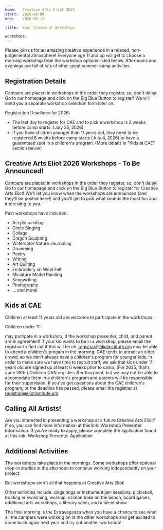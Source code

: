 ```yaml
---
name:   Creative Arts Eliot 2026
start:  2026-08-08
end:    2026-08-12

title:  Your Choice of Workshops

workshops:
---
```


Please join us for an amazing creative experience in a relaxed, non-judgemental atmosphere! Everyone age 11 and up will get to choose a morning workshop from the workshop options listed below. Afternoons and evenings are full of lots of other great summer camp activities.

## Registration Details

Campers are placed in workshops in the order they register, so, don't delay! Go to our homepage and click on the Big Blue Button to register! We will send you a separate workshop selection form later on.

Registration Deadlines for 2026:

- The last day to register for CAE and to pick a workshop is 2 weeks before camp starts. (July 25, 2026)
- If you have children younger than 11 years old, they need to be registered 6 weeks before camp starts (July 4, 2026) to have a guaranteed spot in a children's program. (More details in "Kids at CAE" section below)

##  Creative Arts Eliot 2026 Workshops - To Be Announced!

Campers are placed in workshops in the order they register, so, don't delay! Go to our homepage and click on the Big Blue Button to register for Creative Arts Eliot! We'll let you know when the workshops are announced (and they'll be posted here!) and you'll get to pick what sounds the most fun and interesting to you.

Past workshops have included:

- Acrylic painting
- Circle Singing
- Collage
- Dragon Sculpting
- Watercolor Nature Journaling
- Drumming
- Poetry
- Writing
- Art Quilting
- Embroidery on Wool Felt
- Miniature Model Painting
- Songwriting
- Photography
- ... and more!

## Kids at CAE

Children at least 11 years old are welcome to participate in the workshops.

Children under 11:

may partipate in a workshop, if the workshop presenter, child, and parent are in agreement! If your kid wants to be in a workshop, please email the registrar to find out if this will be ok. registrar@eliotinstitute.org
may be able to attend a children's progam in the morning. CAE tends to attract an older crowd, so we don't always have a children's program for younger kids. In order to make sure we have time to recruit staff, we ask that kids under 11 years old are signed up at least 6 weeks prior to camp. (For 2025, that's June 28th.) Children CAN register after this point, but we may not be able to accomodate them in a children's program and parents will be responsible for their supervision. If you've got questions about the CAE children's program, or the deadline has passed, please email the registrar at registrar@eliotinstitute.org

## Calling All Artists!

Are you interested in presenting a workshop at a future Creative Arts Eliot? If so, you can find more information at this link: Workshop Presenter Information. If you're ready to apply, please complete the application found at this link: Workshop Presenter Application

## Additional Activities

The workshops take place in the mornings. Some workshops offer optional drop-in studios in the afternoon to continue working independently on your project.

But workshops aren't all that happens at Creative Arts Eliot!

Other activities include: singalongs or instrument jam sessions, pickleball, boating or swimming, worship, salmon bake on the beach, board games, additional arts workshops, a literary salon, and a talent show.

The final morning is the Extravaganza when you have a chance to see what all the campers were working on in the other workshops and get excited to come back again next year and try out another workshop!
